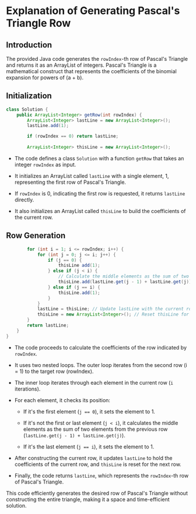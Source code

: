 # Explanation of Generating Pascal's Triangle Row

## Introduction
The provided Java code generates the `rowIndex`-th row of Pascal's Triangle and returns it as an ArrayList of integers. Pascal's Triangle is a mathematical construct that represents the coefficients of the binomial expansion for powers of (a + b).

## Initialization
```java
class Solution {
    public ArrayList<Integer> getRow(int rowIndex) {
        ArrayList<Integer> lastLine = new ArrayList<Integer>();
        lastLine.add(1);

        if (rowIndex == 0) return lastLine;
        
        ArrayList<Integer> thisLine = new ArrayList<Integer>();
```

- The code defines a class `Solution` with a function `getRow` that takes an integer `rowIndex` as input.

- It initializes an ArrayList called `lastLine` with a single element, 1, representing the first row of Pascal's Triangle.

- If `rowIndex` is 0, indicating the first row is requested, it returns `lastLine` directly.

- It also initializes an ArrayList called `thisLine` to build the coefficients of the current row.

## Row Generation
```java
        for (int i = 1; i <= rowIndex; i++) {
            for (int j = 0; j <= i; j++) {
                if (j == 0) {
                    thisLine add(1);
                } else if (j < i) {
                    // Calculate the middle elements as the sum of two elements from the previous row.
                    thisLine.add(lastLine.get(j - 1) + lastLine.get(j));
                } else if (j == i) {
                    thisLine.add(1);
                }
            }
            lastLine = thisLine; // Update lastLine with the current row.
            thisLine = new ArrayList<Integer>(); // Reset thisLine for the next row.
        }
        return lastLine;
    }
}
```

- The code proceeds to calculate the coefficients of the row indicated by `rowIndex`.

- It uses two nested loops. The outer loop iterates from the second row (i = 1) to the target row (rowIndex).

- The inner loop iterates through each element in the current row (`i` iterations).

- For each element, it checks its position:
   - If it's the first element (`j == 0`), it sets the element to 1.
   - If it's not the first or last element (`j < i`), it calculates the middle elements as the sum of two elements from the previous row (`lastLine.get(j - 1) + lastLine.get(j)`).

   - If it's the last element (`j == i`), it sets the element to 1.

- After constructing the current row, it updates `lastLine` to hold the coefficients of the current row, and `thisLine` is reset for the next row.

- Finally, the code returns `lastLine`, which represents the `rowIndex`-th row of Pascal's Triangle.

This code efficiently generates the desired row of Pascal's Triangle without constructing the entire triangle, making it a space and time-efficient solution.